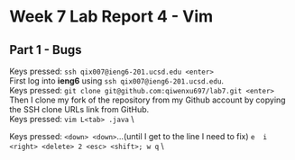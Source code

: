 # Week 7 Lab Report 4 - Vim 
## Part 1 - Bugs

Keys pressed: `ssh qix007@ieng6-201.ucsd.edu <enter>` \
First log into **ieng6** using `ssh qix007@ieng6-201.ucsd.edu`. \
Keys pressed: `git clone git@github.com:qiwenxu697/lab7.git <enter>`\
Then I clone my fork of the repository from my Github account by copying the SSH clone URLs link from GitHub. \
Keys pressed: `vim L<tab> .java` \

Keys pressed: `<down> <down>`...(until I get to the line I need to fix) `e  i  <right> <delete> 2 <esc> <shift>; w q` \
